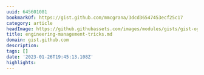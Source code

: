 ```yaml
---
uuid: 645601081
bookmarkOf: https://gist.github.com/mmcgrana/3dcd36547453ecf25c17
category: article
headImage: https://github.githubassets.com/images/modules/gists/gist-og-image.png
title: engineering-management-tricks.md
domain: gist.github.com
description: 
tags: []
date: '2023-01-26T19:45:13.108Z'
highlights: 
---
```




